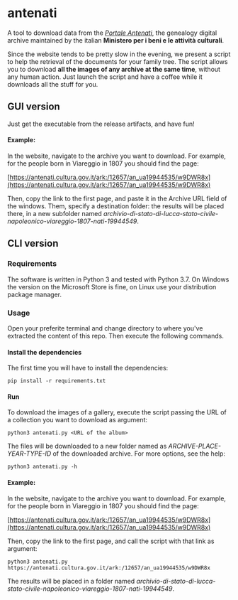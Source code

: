 # antenati
A tool to download data from the *[Portale Antenati](http://antenati.cultura.gov.it/)*, the genealogy digital archive maintained by the italian **Ministero per i beni e le attività culturali**.

Since the website tends to be pretty slow in the evening, we present a script to help the retrieval of the documents for your family tree. The script allows you to download **all the images of any archive at the same time**, without any human action. Just launch the script and have a coffee while it downloads all the stuff for you.

## GUI version

Just get the executable from the release artifacts, and have fun!

#### Example:
In the website, navigate to the archive you want to download. For example, for the people born in Viareggio in 1807 you should find the page:

[https://antenati.cultura.gov.it/ark:/12657/an_ua19944535/w9DWR8x](https://antenati.cultura.gov.it/ark:/12657/an_ua19944535/w9DWR8x)

Then, copy the link to the first page, and paste it in the Archive URL field of the windows. Them, specify a destination folder:
the results will be placed there, in a new subfolder named *archivio-di-stato-di-lucca-stato-civile-napoleonico-viareggio-1807-nati-19944549*.

## CLI version

### Requirements
The software is written in Python 3 and tested with Python 3.7. On Windows the version on the Microsoft Store is fine, on Linux use your distribution package manager.

### Usage
Open your preferite terminal and change directory to where you've extracted the content of this repo. Then execute the following commands.

#### Install the dependencies
The first time you will have to install the dependencies:

    pip install -r requirements.txt

#### Run
To download the images of a gallery, execute the script passing the URL of a collection you want to download as argument:

    python3 antenati.py <URL of the album>

The files will be downloaded to a new folder named as *ARCHIVE-PLACE-YEAR-TYPE-ID* of the downloaded archive. For more options, see the help:

    python3 antenati.py -h

#### Example:
In the website, navigate to the archive you want to download. For example, for the people born in Viareggio in 1807 you should find the page:

[https://antenati.cultura.gov.it/ark:/12657/an_ua19944535/w9DWR8x](https://antenati.cultura.gov.it/ark:/12657/an_ua19944535/w9DWR8x)

Then, copy the link to the first page, and call the script with that link as argument:

    python3 antenati.py https://antenati.cultura.gov.it/ark:/12657/an_ua19944535/w9DWR8x

The results will be placed in a folder named *archivio-di-stato-di-lucca-stato-civile-napoleonico-viareggio-1807-nati-19944549*.
